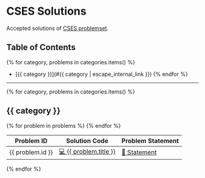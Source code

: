 # CSES Solutions

Accepted solutions of [CSES problemset](https://cses.fi/problemset).

## Table of Contents

{% for category, problems in categories.items() %}

- [{{ category }}](#{{ category | escape_internal_link }})
  {% endfor %}

---

{% for category, problems in categories.items() %}

## {{ category }}

<table>
    <thead>
        <tr>
            <th>Problem ID</th>
            <th>Solution Code</th>
            <th>Problem Statement</th>
        </tr>
    </thead>
    <tbody> {% for problem in problems %}
        <tr>
            <td>
                {{ problem.id }}
            </td>
            <td>
                <a href="{{ category | escape_external_link }}/{{ problem.id }}%20-%20{{ problem.title | escape_external_link }}.cpp">
                    💻 {{ problem.title }}
                </a>
            </td>
            <td>
                <a href="https://cses.fi/problemset/task/{{ problem.id }}" target="_blank">
                    📜 Statement
                </a>
            </td>
        </tr>{% endfor %}
    </tbody>
</table>

{% endfor %}
